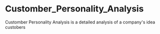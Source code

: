 # Customber_Personality_Analysis
Customber Personality Analysis is a detailed analysis of a company's idea custobers
